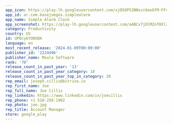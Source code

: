 ```yaml
---
app_icon: https://play-lh.googleusercontent.com/xjD5OP53BNscn5mxOfM-FFuwlrVpqX4z8dUguHfmBEvPqz_VqNONK_6S3oCxd4Gzvww
app_id: ar.com.basejuegos.simplealarm
app_name: Simple Alarm Clock
app_screenshot: https://play-lh.googleusercontent.com/aABCx7jDlMZnfOXlZY-o14xQ93KeS0S7sfTRk3jkI4jExy6-PePauxbQOHrBPM9qmVo
category: Productivity
country: US
id: UPOcykYORXDK
language: en
most_recent_release: '2024-01-09T00:00:00'
publisher_id: '2224496'
publisher_name: Moula Software
rank: '70'
release_count_in_past_year: '13'
release_count_in_past_year_category: 18
release_count_in_past_year_top_in_category: 20
rep_email: joseph.cillis@bitrise.io
rep_first_name: Joe
rep_full_name: Joe Cillis
rep_linkedin: https://www.linkedin.com/in/joecillis
rep_phone: +1 518-258-1902
rep_photo: joe.jpg
rep_title: Account Manager
store: google_play
---
```


